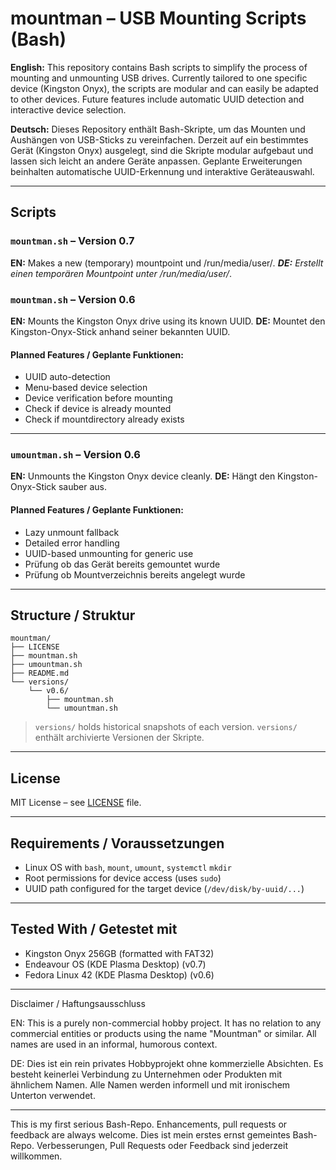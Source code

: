 # mountman – USB Mounting Scripts (Bash)

**English:**
This repository contains Bash scripts to simplify the process of mounting and unmounting USB drives.
Currently tailored to one specific device (Kingston Onyx), the scripts are modular and can easily be adapted to other devices.
Future features include automatic UUID detection and interactive device selection.

**Deutsch:**
Dieses Repository enthält Bash-Skripte, um das Mounten und Aushängen von USB-Sticks zu vereinfachen.
Derzeit auf ein bestimmtes Gerät (Kingston Onyx) ausgelegt, sind die Skripte modular aufgebaut und lassen sich leicht an andere Geräte anpassen.
Geplante Erweiterungen beinhalten automatische UUID-Erkennung und interaktive Geräteauswahl.

---

## Scripts

### `mountman.sh` – Version 0.7

**EN:** Makes a new (temporary) mountpoint und /run/media/user/*.
**DE:** Erstellt einen temporären Mountpoint unter /run/media/user/*.

### `mountman.sh` – Version 0.6

**EN:** Mounts the Kingston Onyx drive using its known UUID.
**DE:** Mountet den Kingston-Onyx-Stick anhand seiner bekannten UUID.

#### Planned Features / Geplante Funktionen:

* UUID auto-detection
* Menu-based device selection
* Device verification before mounting
* Check if device is already mounted
* Check if mountdirectory already exists

---

### `umountman.sh` – Version 0.6

**EN:** Unmounts the Kingston Onyx device cleanly.
**DE:** Hängt den Kingston-Onyx-Stick sauber aus.

#### Planned Features / Geplante Funktionen:

* Lazy unmount fallback
* Detailed error handling
* UUID-based unmounting for generic use
* Prüfung ob das Gerät bereits gemountet wurde
* Prüfung ob Mountverzeichnis bereits angelegt wurde

---

## Structure / Struktur

```text
mountman/
├── LICENSE
├── mountman.sh
├── umountman.sh
├── README.md
└── versions/
    └── v0.6/
        ├── mountman.sh
        └── umountman.sh
```

> `versions/` holds historical snapshots of each version.
> `versions/` enthält archivierte Versionen der Skripte.

---

## License

MIT License – see [LICENSE](./LICENSE) file.

---

## Requirements / Voraussetzungen

* Linux OS with `bash`, `mount`, `umount`, `systemctl` `mkdir`
* Root permissions for device access (uses `sudo`)
* UUID path configured for the target device (`/dev/disk/by-uuid/...`)

---

## Tested With / Getestet mit

* Kingston Onyx 256GB (formatted with FAT32)
* Endeavour OS (KDE Plasma Desktop) (v0.7)
* Fedora Linux 42 (KDE Plasma Desktop) (v0.6)

---

Disclaimer / Haftungsausschluss

EN: This is a purely non-commercial hobby project. It has no relation to any commercial entities or products using the name "Mountman" or similar.
All names are used in an informal, humorous context.

DE: Dies ist ein rein privates Hobbyprojekt ohne kommerzielle Absichten. Es besteht keinerlei Verbindung zu Unternehmen oder Produkten mit ähnlichem Namen.
Alle Namen werden informell und mit ironischem Unterton verwendet.

---

This is my first serious Bash-Repo. Enhancements, pull requests or feedback are always welcome.
Dies ist mein erstes ernst gemeintes Bash-Repo. Verbesserungen, Pull Requests oder Feedback sind jederzeit willkommen.

